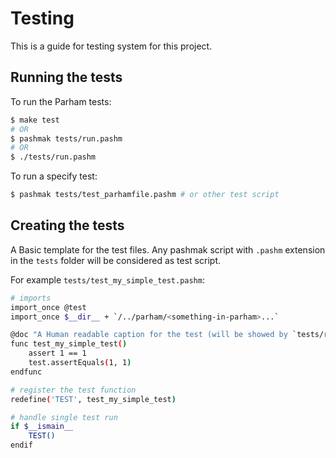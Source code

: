 # Testing
This is a guide for testing system for this project.

## Running the tests
To run the Parham tests:

```bash
$ make test
# OR
$ pashmak tests/run.pashm
# OR
$ ./tests/run.pashm
```

To run a specify test:

```bash
$ pashmak tests/test_parhamfile.pashm # or other test script
```

## Creating the tests
A Basic template for the test files.
Any pashmak script with `.pashm` extension in the `tests` folder will be considered as test script.

For example `tests/test_my_simple_test.pashm`:

```bash
# imports
import_once @test
import_once $__dir__ + `/../parham/<something-in-parham>...`

@doc "A Human readable caption for the test (will be showed by `tests/run.pashm`)"
func test_my_simple_test()
    assert 1 == 1
    test.assertEquals(1, 1)
endfunc

# register the test function
redefine('TEST', test_my_simple_test)

# handle single test run
if $__ismain__
    TEST()
endif
```
